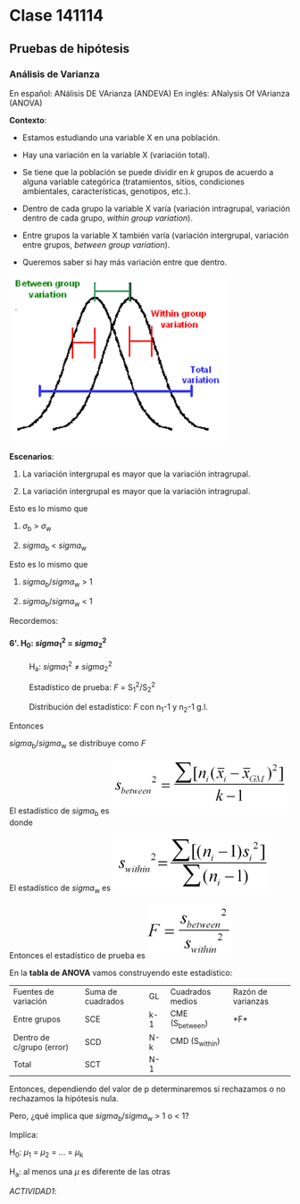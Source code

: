# Clase 141114

## Pruebas de hipótesis

### Análisis de Varianza

En español: ANálisis DE VArianza (ANDEVA)
En inglés: ANalysis Of VArianza (ANOVA)

**Contexto**:

* Estamos estudiando una variable X en una población.

* Hay una variación en la variable X (variación total).

* Se tiene que la población se puede dividir en *k* grupos de acuerdo a alguna variable categórica (tratamientos, sitios, condiciones ambientales, características, genotipos, etc.).

* Dentro de cada grupo la variable X varía (variación intragrupal, variación dentro de cada grupo, *within group variation*).

* Entre grupos la variable X también varía (variación intergrupal, variación entre grupos, *between group variation*).

* Queremos saber si hay más variación entre que dentro.

<img src="./more/ANOVA.png" height="300px" />

**Escenarios**:

1. La variación intergrupal es mayor que la variación intragrupal.

2. La variación intergrupal es mayor que la variación intragrupal.

Esto es lo mismo que

1. *&sigma;*<sub>b</sub> > *&sigma;*<sub>w</sub>

2. *sigma*<sub>b</sub> < *sigma*<sub>w</sub>

Esto es lo mismo que

1. *sigma*<sub>b</sub>/*sigma*<sub>w</sub> > 1

2. *sigma*<sub>b</sub>/*sigma*<sub>w</sub> < 1

Recordemos:

#### 6'.  H<sub>0</sub>: *sigma*<sub>1</sub><sup>2</sup> = *sigma*<sub>2</sub><sup>2</sup>

&nbsp;&nbsp;&nbsp;&nbsp;&nbsp;&nbsp;&nbsp;&nbsp;&nbsp;H<sub>a</sub>: *sigma*<sub>1</sub><sup>2</sup> ≠ *sigma*<sub>2</sub><sup>2</sup>

&nbsp;&nbsp;&nbsp;&nbsp;&nbsp;&nbsp;&nbsp;&nbsp;&nbsp;Estadístico de prueba: *F* = S<sub>1</sub><sup>2</sup>/S<sub>2</sub><sup>2</sup>

&nbsp;&nbsp;&nbsp;&nbsp;&nbsp;&nbsp;&nbsp;&nbsp;&nbsp;Distribución del estadístico: *F* con n<sub>1</sub>-1 y n<sub>2</sub>-1 g.l.

Entonces 

*sigma*<sub>b</sub>/*sigma*<sub>w</sub> se distribuye como *F*

El estadístico de *sigma*<sub>b</sub> es <img src="./more/Sb.png" height="100px" /> donde 


El estadístico de *sigma*<sub>w</sub> es <img src="./more/Sw.png" height="100px" />

Entonces el estadístico de prueba es <img src="./more/F.png" height="100px" />

En la **tabla de ANOVA** vamos construyendo este estadístico:

<TABLE>
   <TR>
	   <TD>Fuentes de variación</TD>
	   <TD>Suma de cuadrados</TD>
	   <TD>GL</TD>
	   <TD>Cuadrados medios</TD>
	   <TD>Razón de varianzas</TD>
   </TR>
   <TR>
	   <TD>Entre grupos</TD>
	   <TD>SCE</TD>
	   <TD>k-1</TD>
	   <TD>CME (S<sub>between</sub>)</TD>
	   <TD>*F*</TD>
   </TR>
   <TR>
	   <TD>Dentro de c/grupo (error)</TD>
	   <TD>SCD</TD>
	   <TD>N-k</TD>
	   <TD>CMD (S<sub>within</sub>)</TD>
	   <TD> </TD>
   </TR>
   <TR>
	   <TD>Total</TD>
	   <TD>SCT</TD>
	   <TD>N-1</TD>
	   <TD> </TD>
	   <TD> </TD>
   </TR>   
</TABLE>

Entonces, dependiendo del valor de p determinaremos si rechazamos o no rechazamos la hipótesis nula.

Pero, ¿qué implica que *sigma*<sub>b</sub>/*sigma*<sub>w</sub> > 1 o < 1?

Implica:

H<sub>0</sub>: *µ*<sub>1</sub> = *µ*<sub>2</sub> = ... = *µ*<sub>k</sub>

H<sub>a</sub>: al menos una *µ* es diferente de las otras

*ACTIVIDAD1*:





